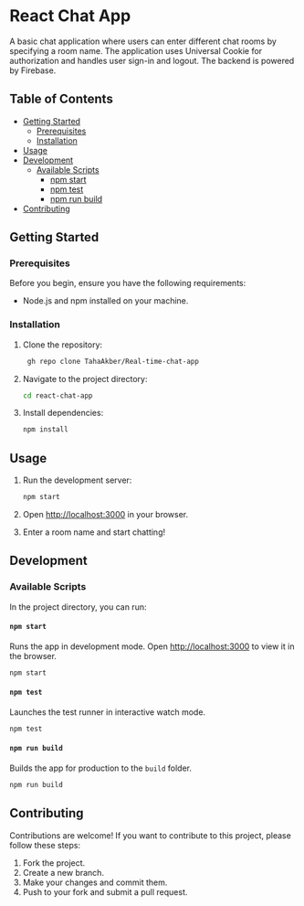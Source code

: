 # React Chat App

A basic chat application where users can enter different chat rooms by specifying a room name. The application uses Universal Cookie for authorization and handles user sign-in and logout. The backend is powered by Firebase.

## Table of Contents

- [Getting Started](#getting-started)
  - [Prerequisites](#prerequisites)
  - [Installation](#installation)
- [Usage](#usage)
- [Development](#development)
  - [Available Scripts](#available-scripts)
    - [npm start](#npm-start)
    - [npm test](#npm-test)
    - [npm run build](#npm-run-build)
- [Contributing](#contributing)


## Getting Started

### Prerequisites

Before you begin, ensure you have the following requirements:

- Node.js and npm installed on your machine.

### Installation

1. Clone the repository:

   ```bash
    gh repo clone TahaAkber/Real-time-chat-app
   ```

2. Navigate to the project directory:

   ```bash
   cd react-chat-app
   ```

3. Install dependencies:

   ```bash
   npm install
   ```

## Usage

1. Run the development server:

   ```bash
   npm start
   ```

2. Open [http://localhost:3000](http://localhost:3000) in your browser.

3. Enter a room name and start chatting!

## Development

### Available Scripts

In the project directory, you can run:

#### `npm start`

Runs the app in development mode. Open [http://localhost:3000](http://localhost:3000) to view it in the browser.

```bash
npm start
```

#### `npm test`

Launches the test runner in interactive watch mode.

```bash
npm test
```

#### `npm run build`

Builds the app for production to the `build` folder.

```bash
npm run build
```

## Contributing

Contributions are welcome! If you want to contribute to this project, please follow these steps:

1. Fork the project.
2. Create a new branch.
3. Make your changes and commit them.
4. Push to your fork and submit a pull request.


